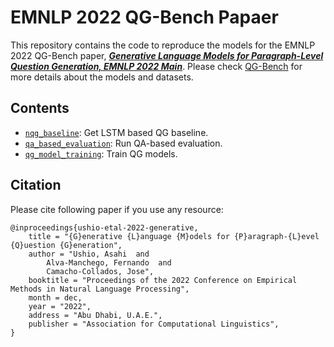 # EMNLP 2022 QG-Bench Papaer
This repository contains the code to reproduce the models for the EMNLP 2022 QG-Bench paper,
[***Generative Language Models for Paragraph-Level Question Generation, EMNLP 2022 Main***](https://aclanthology.org/2022.emnlp-main.42/).
Please check [QG-Bench](https://github.com/asahi417/lm-question-generation/blob/master/QG_BENCH.md) for more details about the models and datasets.

## Contents
- [`nqg_baseline`](https://github.com/asahi417/lm-question-generation/blob/master/misc/2022_emnlp_qg/nqg_baseline): Get LSTM based QG baseline.
- [`qa_based_evaluation`](https://github.com/asahi417/lm-question-generation/blob/master/misc/2022_emnlp_qg/qa_based_evaluation): Run QA-based evaluation.
- [`qg_model_training`](https://github.com/asahi417/lm-question-generation/blob/master/misc/2022_emnlp_qg/qg_model_training): Train QG models.

## Citation
Please cite following paper if you use any resource:
```
@inproceedings{ushio-etal-2022-generative,
    title = "{G}enerative {L}anguage {M}odels for {P}aragraph-{L}evel {Q}uestion {G}eneration",
    author = "Ushio, Asahi  and
        Alva-Manchego, Fernando  and
        Camacho-Collados, Jose",
    booktitle = "Proceedings of the 2022 Conference on Empirical Methods in Natural Language Processing",
    month = dec,
    year = "2022",
    address = "Abu Dhabi, U.A.E.",
    publisher = "Association for Computational Linguistics",
}
```